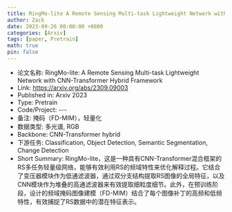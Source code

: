 ```yaml
---
title: RingMo-lite A Remote Sensing Multi-task Lightweight Network with CNN-Transformer Hybrid Framework
author: Zack
date: 2023-09-26 00:00:00 +0800
categories: [Arxiv]
tags: [paper, Pretrain]
math: true
pin: false
---
```

- 论文名称: RingMo-lite: A Remote Sensing Multi-task Lightweight Network with CNN-Transformer Hybrid Framework
- Link: https://arxiv.org/abs/2309.09003
- Published in: Arxiv 2023
- Type: Pretrain
- Code/Project: ---
- 备注: 掩码（FD-MIM），轻量化
- 数据类型: 多光谱, RGB
- Backbone: CNN-Transformer hybrid
- 下游任务: Classification, Object Detection, Semantic Segmentation, Change Detection
- Short Summary: RingMo-lite，这是一种具有CNN-Transformer混合框架的RS多任务轻量级网络，能够有效利用RS的频域特性来优化解释过程。它结合了变压器模块作为低通滤波器，通过双分支结构提取RS图像的全局特征，以及CNN模块作为堆叠的高通滤波器来有效提取细粒度细节。此外，在预训练阶段，设计的频域掩码图像建模（FD-MIM）结合了每个图像补丁的高频和低频特性，有效捕捉了RS数据中的潜在特征表示。
